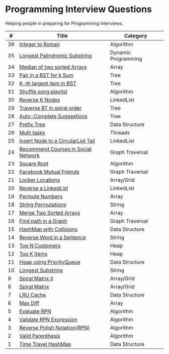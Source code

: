 Programming Interview Questions
===============================
Helping people in preparing for Programming Interviews. 

|#|Title|Category|
|---|-----|---------|
|36|[Integer to Roman](./src/algorithms/integerToRoman)|Algorithm|
|35|[Longest Palindromic Substring](./src/dp/longestPalindromicSubstring)|Dynamic Programming|
|34|[Median of two sorted Arrays](./src/array/medianOf2SortedArrays)|Array|
|33|[Pair in a BST for k Sum](./src/tree/sumKBST)|Tree|
|32|[K-th largest item in BST](./src/tree/kthLargest)|Tree|
|31|[Shuffle song playlist](./src/algorithms/shufflePlayList)|Algorithm|
|30|[Reverse K Nodes](./src/linkedlist/reverseKNodes)|LinkedList|
|29|[Traverse BT in spiral order](./src/tree/traverseBTSpiralOrder)|Tree|
|28|[Auto-Complete Suggestions](./src/tree/autoComplete)|Tree|
|27|[Prefix Tree](./src/datastructures/prefixTree)|Data Structure|
|26|[Multi tasks](./src/threads/multitasks)|Threads|
|25|[Insert Node to a CircularList Tail](./src/linkedlist/addNodeToCircularTail)|LinkedList|
|24|[Recommend Courses in Social Network](./src/graph/recommendedCourses)|Graph Traversal|
|23|[Square Root](./src/algorithms/squareRoot)|Algorithm|
|22|[Facebook Mutual Friends](./src/graph/mutualFriends)|Graph Traversal|
|21|[Locker Locations](./src/array/lockerLocations)|Array/Grid|
|20|[Reverse a LinkedList](./src/linkedlist/reverseList)|LinkedList|
|19|[Permute Numbers](./src/array/permutations)|Array|
|18|[String Permutations](./src/string/permutations)|String|
|17|[Merge Two Sorted Arrays](./src/array/merge2SortedArrays)|Array|
|16|[Find path in a Graph](./src/graph/findPath)|Graph Traversal|
|15|[HashMap with Collisions](./src/datastructures/mapWithCollision)|Data Structure|
|14|[Reverse Word in a Sentence](./src/string/reverseEachWord)|String|
|13|[Top N Customers](./src/heap/topNcustomers)|Heap|
|12|[Top K Items](./src/heap/topk)|Heap|
|11|[Heap using PriorityQueue](./src/datastructures/heapusingqueue)|Data Structure|
|10|[Longest Substring](./src/string/longestsubstr)|String|
|9|[Spiral Matrix II](./src/array/spiralMatrixII)|Array/Grid|
|8|[Spiral Matrix](./src/array/spiralMatrix)|Array/Grid|
|7|[LRU Cache](./src/datastructures/lrucache)|Data Structure|
|6|[Max Diff](./src/array/maxdiff)|Array|
|5|[Evaluate RPN](./src/algorithms/evaluateRPN)|Algorithm|
|4|[Validate RPN Expression](./src/algorithms/validateRPN)|Algorithm|
|3|[Reverse Polish Notation(RPN)](./src/algorithms/rpn)|Algorithm|
|2|[Valid Parenthesis](./src/algorithms/validparenthesis)|Algorithm|
|1|[Time Travel HashMap](./src/datastructures/timetravelmap)|Data Structure|
